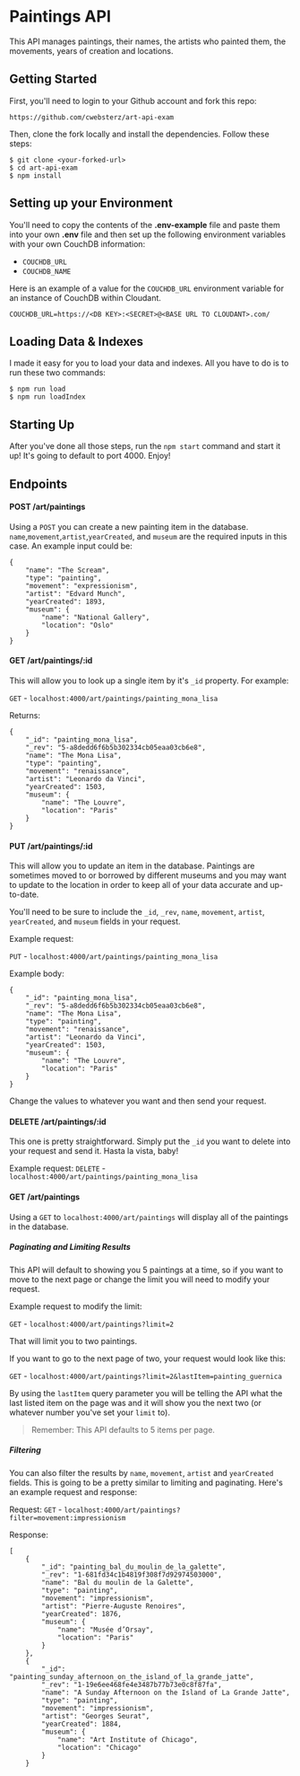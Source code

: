 # Paintings API

This API manages paintings, their names, the artists who painted them, the movements, years of creation and locations.

## Getting Started

First, you'll need to login to your Github account and fork this repo:

```
https://github.com/cwebsterz/art-api-exam
```

Then, clone the fork locally and install the dependencies. Follow these steps:

```
$ git clone <your-forked-url>
$ cd art-api-exam
$ npm install
```

## Setting up your Environment

You'll need to copy the contents of the **.env-example** file and paste them into your own **.env** file and then set up the following environment variables with your own CouchDB information:

- `COUCHDB_URL`
- `COUCHDB_NAME`

Here is an example of a value for the `COUCHDB_URL` environment variable for an instance of CouchDB within Cloudant.

```
COUCHDB_URL=https://<DB KEY>:<SECRET>@<BASE URL TO CLOUDANT>.com/
```

## Loading Data & Indexes

I made it easy for you to load your data and indexes. All you have to do is to run these two commands:

```
$ npm run load
$ npm run loadIndex
```

## Starting Up

After you've done all those steps, run the `npm start` command and start it up! It's going to default to port 4000. Enjoy!

## Endpoints

#### POST /art/paintings
Using a `POST` you can create a new painting item in the database. `name`,`movement`,`artist`,`yearCreated`, and `museum` are the required inputs in this case. An example input could be:

```
{
    "name": "The Scream",
    "type": "painting",
    "movement": "expressionism",
    "artist": "Edvard Munch",
    "yearCreated": 1893,
    "museum": {
        "name": "National Gallery",
        "location": "Oslo"
    }
}
```

#### GET /art/paintings/:id
This will allow you to  look up a single item by it's `_id` property. For example:

`GET` - `localhost:4000/art/paintings/painting_mona_lisa`

Returns:

```
{
    "_id": "painting_mona_lisa",
    "_rev": "5-a8dedd6f6b5b302334cb05eaa03cb6e8",
    "name": "The Mona Lisa",
    "type": "painting",
    "movement": "renaissance",
    "artist": "Leonardo da Vinci",
    "yearCreated": 1503,
    "museum": {
        "name": "The Louvre",
        "location": "Paris"
    }
}
```

#### PUT /art/paintings/:id
This will allow you to update an item in the database. Paintings are sometimes moved to or borrowed by different museums and you may want to update to the location in order to keep all of your data accurate and up-to-date.

You'll need to be sure to include the `_id`, `_rev`, `name`, `movement`, `artist`, `yearCreated`, and `museum` fields in your request.

Example request:

`PUT` - `localhost:4000/art/paintings/painting_mona_lisa`

Example body:

```
{
    "_id": "painting_mona_lisa",
    "_rev": "5-a8dedd6f6b5b302334cb05eaa03cb6e8",
    "name": "The Mona Lisa",
    "type": "painting",
    "movement": "renaissance",
    "artist": "Leonardo da Vinci",
    "yearCreated": 1503,
    "museum": {
        "name": "The Louvre",
        "location": "Paris"
    }
}
```
Change the values to whatever you want and then send your request.

#### DELETE /art/paintings/:id
This one is pretty straightforward. Simply put the `_id` you want to delete into your request and send it. Hasta la vista, baby!

Example request:
`DELETE` - `localhost:4000/art/paintings/painting_mona_lisa`



#### GET /art/paintings
Using a `GET` to `localhost:4000/art/paintings` will display all of the paintings in the database.

##### Paginating and Limiting Results

This API will default to showing you 5 paintings at a time, so if you want to move to the next page or change the limit you will need to modify your request.

Example request to modify the limit:

`GET` - `localhost:4000/art/paintings?limit=2`

That will limit you to two paintings.

If you want to go to the next page of two, your request would look like this:

`GET` - `localhost:4000/art/paintings?limit=2&lastItem=painting_guernica`

By using the `lastItem` query parameter you will be telling the API what the last listed item on the page was and it will show you the next two (or whatever number you've set your `limit` to).

>Remember: This API defaults to 5 items per page.

##### Filtering

You can also filter the results by `name`, `movement`, `artist` and `yearCreated` fields. This is going to be a pretty similar to limiting and paginating. Here's an example request and response:

Request: `GET` - `localhost:4000/art/paintings?filter=movement:impressionism`

Response:
```
[
    {
        "_id": "painting_bal_du_moulin_de_la_galette",
        "_rev": "1-681fd34c1b4819f308f7d92974503000",
        "name": "Bal du moulin de la Galette",
        "type": "painting",
        "movement": "impressionism",
        "artist": "Pierre-Auguste Renoires",
        "yearCreated": 1876,
        "museum": {
            "name": "Musée d’Orsay",
            "location": "Paris"
        }
    },
    {
        "_id": "painting_sunday_afternoon_on_the_island_of_la_grande_jatte",
        "_rev": "1-19e6ee468fe4e3487b77b73e0c8f87fa",
        "name": "A Sunday Afternoon on the Island of La Grande Jatte",
        "type": "painting",
        "movement": "impressionism",
        "artist": "Georges Seurat",
        "yearCreated": 1884,
        "museum": {
            "name": "Art Institute of Chicago",
            "location": "Chicago"
        }
    }
```
